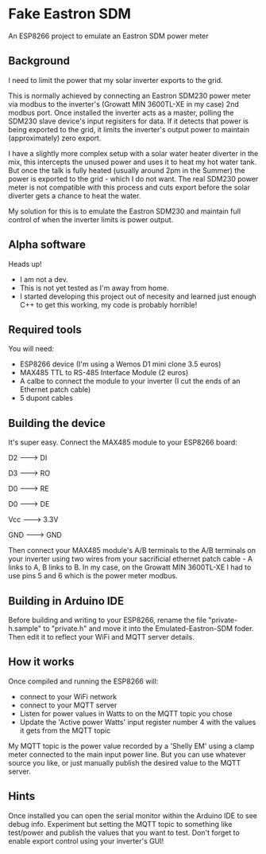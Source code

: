 # Fake Eastron SDM
 An ESP8266 project to emulate an Eastron SDM power meter

 ## Background

 I need to limit the power that my solar inverter exports to the grid.
 
 This is normally achieved by connecting an Eastron SDM230 power meter via modbus to the inverter's (Growatt MIN 3600TL-XE in my case) 2nd modbus port. Once installed the inverter acts as a master, polling the SDM230 slave device's input regisiters for data. If it detects that power is being exported to the grid, it limits the inverter's output power to maintain (approximately) zero export.

 I have a slightly more complex setup with a solar water heater diverter in the mix, this intercepts the unused power and uses it to heat my hot water tank. But once the talk is fully heated (usually around 2pm in the Summer) the power is exported to the grid - which I do not want. The real SDM230 power meter is not compatible with this process and cuts export before the solar diverter gets a chance to heat the water.

 My solution for this is to emulate the Eastron SDM230 and maintain full control of when the inverter limits is power output.

 ## Alpha software

 Heads up!
 - I am not a dev.
 - This is not yet tested as I'm away from home.
 - I started developing this project out of necesity and learned just enough C++ to get this working, my code is probably horrible!

 ## Required tools

 You will need:
-  ESP8266 device (I'm using a Wemos D1 mini clone 3.5 euros)
-  MAX485 TTL to RS-485 Interface Module (2 euros)
-  A calbe to connect the module to your inverter (I cut the ends of an Ethernet patch cable)
-  5 dupont cables

## Building the device

It's super easy. Connect the MAX485 module to your ESP8266 board:

D2	  ---> DI

D3	  ---> RO

D0	  ---> RE

D0	  ---> DE

Vcc	  ---> 3.3V

GND   ---> GND

Then connect your MAX485 module's A/B terminals to the A/B terminals on your inverter using two wires from your sacrificial ethernet patch cable - A links to A, B links to B. In my case, on the Growatt MIN 3600TL-XE I had to use pins 5 and 6 which is the power meter modbus.

## Building in Arduino IDE

Before building and writing to your ESP8266, rename the file "private-h.sample" to "private.h" and move it into the Emulated-Eastron-SDM foder. Then edit it to reflect your WiFi and MQTT server details.

## How it works

Once compiled and running the ESP8266 will:

- connect to your WiFi network
- connect to your MQTT server
- Listen for power values in Watts to on the MQTT topic you chose
- Update the 'Active power Watts' input register number 4 with the values it gets from the MQTT topic

My MQTT topic is the power value recorded by a 'Shelly EM' using a clamp meter connected to the main input power line. But you can use whatever source you like, or just manually publish the desired value to the MQTT server.


## Hints

Once installed you can open the serial monitor within the Arduino IDE to see debug info.
Experiment but setting the MQTT topic to something like test/power and publish the values that you want to test.
Don't forget to enable export control using your inverter's GUI!